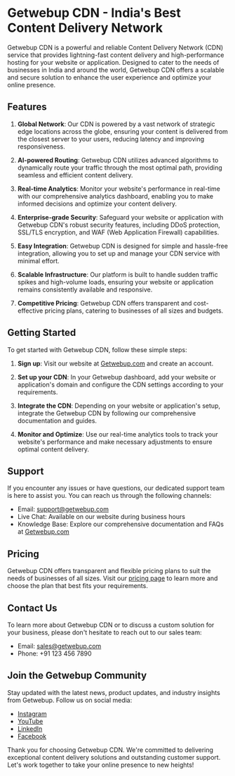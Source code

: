 # Getwebup CDN - India's Best Content Delivery Network

Getwebup CDN is a powerful and reliable Content Delivery Network (CDN) service that provides lightning-fast content delivery and high-performance hosting for your website or application. Designed to cater to the needs of businesses in India and around the world, Getwebup CDN offers a scalable and secure solution to enhance the user experience and optimize your online presence.

## Features

1. **Global Network**: Our CDN is powered by a vast network of strategic edge locations across the globe, ensuring your content is delivered from the closest server to your users, reducing latency and improving responsiveness.

2. **AI-powered Routing**: Getwebup CDN utilizes advanced algorithms to dynamically route your traffic through the most optimal path, providing seamless and efficient content delivery.

3. **Real-time Analytics**: Monitor your website's performance in real-time with our comprehensive analytics dashboard, enabling you to make informed decisions and optimize your content delivery.

4. **Enterprise-grade Security**: Safeguard your website or application with Getwebup CDN's robust security features, including DDoS protection, SSL/TLS encryption, and WAF (Web Application Firewall) capabilities.

5. **Easy Integration**: Getwebup CDN is designed for simple and hassle-free integration, allowing you to set up and manage your CDN service with minimal effort.

6. **Scalable Infrastructure**: Our platform is built to handle sudden traffic spikes and high-volume loads, ensuring your website or application remains consistently available and responsive.

7. **Competitive Pricing**: Getwebup CDN offers transparent and cost-effective pricing plans, catering to businesses of all sizes and budgets.

## Getting Started

To get started with Getwebup CDN, follow these simple steps:

1. **Sign up**: Visit our website at [Getwebup.com](https://getwebup.com/register.php) and create an account.

2. **Set up your CDN**: In your Getwebup dashboard, add your website or application's domain and configure the CDN settings according to your requirements.

3. **Integrate the CDN**: Depending on your website or application's setup, integrate the Getwebup CDN by following our comprehensive documentation and guides.

4. **Monitor and Optimize**: Use our real-time analytics tools to track your website's performance and make necessary adjustments to ensure optimal content delivery.

## Support

If you encounter any issues or have questions, our dedicated support team is here to assist you. You can reach us through the following channels:

- Email: [support@getwebup.com](mailto:support@getwebup.com)
- Live Chat: Available on our website during business hours
- Knowledge Base: Explore our comprehensive documentation and FAQs at [Getwebup.com](https://getwebup.com)

## Pricing

Getwebup CDN offers transparent and flexible pricing plans to suit the needs of businesses of all sizes. Visit our [pricing page](https://getwebup.com) to learn more and choose the plan that best fits your requirements.

## Contact Us

To learn more about Getwebup CDN or to discuss a custom solution for your business, please don't hesitate to reach out to our sales team:

- Email: [sales@getwebup.com](mailto:sales@getwebup.com)
- Phone: +91 123 456 7890

## Join the Getwebup Community

Stay updated with the latest news, product updates, and industry insights from Getwebup. Follow us on social media:

- [Instagram](https://www.instagram.com/getwebup)
- [YouTube](https://www.youtube.com/channel/UCLwjE5hO8sZClam01R2Y9nQ)
- [LinkedIn](https://linkedin.com/company/getwebup)
- [Facebook](https://www.facebook.com/profile.php?id=61551911649763)

Thank you for choosing Getwebup CDN. We're committed to delivering exceptional content delivery solutions and outstanding customer support. Let's work together to take your online presence to new heights!
